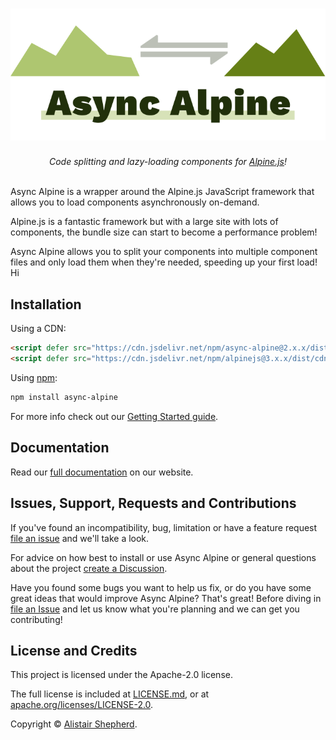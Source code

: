 <h1 align="center"><img src="https://github.com/accudio/async-alpine/raw/main/.assets/logo.svg" alt="Async Alpine"></h1>

<p align="center">
  <em>Code splitting and lazy-loading components for <a href="https://alpinejs.dev">Alpine.js</a>!</em><br><br>
</p>

Async Alpine is a wrapper around the Alpine.js JavaScript framework that allows you to load components asynchronously on-demand.

Alpine.js is a fantastic framework but with a large site with lots of components, the bundle size can start to become a performance problem!

Async Alpine allows you to split your components into multiple component files and only load them when they're needed, speeding up your first load! Hi

## Installation

Using a CDN:

```html
<script defer src="https://cdn.jsdelivr.net/npm/async-alpine@2.x.x/dist/async-alpine.script.js"></script>
<script defer src="https://cdn.jsdelivr.net/npm/alpinejs@3.x.x/dist/cdn.min.js"></script>
```

Using [npm](https://www.npmjs.com/package/async-alpine):

```sh
npm install async-alpine
```

For more info check out our [Getting Started guide](https://async-alpine.dev/docs/).

## Documentation

Read our [full documentation](https://async-alpine.dev/docs/) on our website.

## Issues, Support, Requests and Contributions

If you've found an incompatibility, bug, limitation or have a feature request [file an issue](https://github.com/accudio/async-alpine/issues) and we'll take a look.

For advice on how best to install or use Async Alpine or general questions about the project [create a Discussion](https://github.com/accudio/async-alpine/discussion).

Have you found some bugs you want to help us fix, or do you have some great ideas that would improve Async Alpine? That's great! Before diving in [file an Issue](https://github.com/accudio/async-alpine/issues) and let us know what you're planning and we can get you contributing!

## License and Credits

This project is licensed under the Apache-2.0 license.

The full license is included at [LICENSE.md](/accudio/async-alpine/blob/main/LICENSE.md), or at [apache.org/licenses/LICENSE-2.0](https://apache.org/licenses/LICENSE-2.0).

Copyright © [Alistair Shepherd](https://alistairshepherd.uk).
